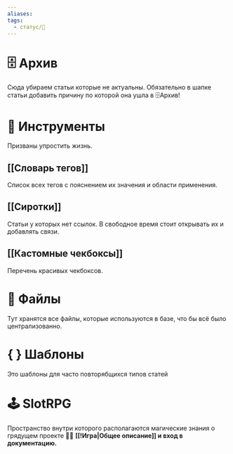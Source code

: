 ```yaml
---
aliases: 
tags:
  - статус/🌿
---
```


# 🗄 Архив
Сюда убираем статьи которые не актуальны. 
Обязательно в шапке статьи добавить причину по которой она ушла в 🗄Архив!  

# 🧰 Инструменты
Призваны упростить жизнь.

## [[Словарь тегов]]
Список всех тегов с пояснением их значения и области применения.

## [[Cиротки]]
Статьи у которых нет ссылок. В свободное время стоит открывать их и добавлять связи.

## [[Кастомные чекбоксы]]
Перечень красивых чекбоксов.

# 📁 Файлы
Тут хранятся все файлы, которые используются в базе, что бы всё было централизованно.

# { } Шаблоны
Это шаблоны для часто повторябщихся типов статей

# 🕹 SlotRPG
Пространство внутри которого располагаются магические знания о грядущем проекте 🧙‍♂️
**[[!Игра|Общее описание]] и вход в документацию.**